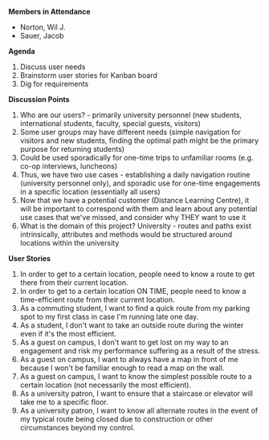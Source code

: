 **Members in Attendance**

- Norton, Wil J.
- Sauer, Jacob

**Agenda**

1. Discuss user needs
2. Brainstorm user stories for Kanban board
3. Dig for requirements

**Discussion Points**

1. Who are our users? - primarily university personnel (new students, international students, faculty, special guests, visitors)
2. Some user groups may have different needs (simple navigation for visitors and new students, finding the optimal path might be the primary purpose for returning students)
3. Could be used sporadically for one-time trips to unfamiliar rooms (e.g. co-op interviews, luncheons)
4. Thus, we have two use cases - establishing a daily navigation routine (university personnel only), and sporadic use for one-time engagements in a specific location (essentially all users)
5. Now that we have a potential customer (Distance Learning Centre), it will be important to correspond with them and learn about any potential use cases that we've missed, and consider why THEY want to use it
6. What is the domain of this project? University - routes and paths exist intrinsically, attributes and methods would be structured around locations within the university

**User Stories**

1. In order to get to a certain location, people need to know a route to get there from their current location.
2. In order to get to a certain location ON TIME, people need to know a time-efficient route from their current location.
3. As a commuting student, I want to find a quick route from my parking spot to my first class in case I'm running late one day.
4. As a student, I don't want to take an outside route during the winter even if it's the most efficient.
5. As a guest on campus, I don't want to get lost on my way to an engagement and risk my performance suffering as a result of the stress.
6. As a guest on campus, I want to always have a map in front of me because I won't be familiar enough to read a map on the wall.
7. As a guest on campus, I want to know the simplest possible route to a certain location (not necessarily the most efficient).
8. As a university patron, I want to ensure that a staircase or elevator will take me to a specific floor.
9. As a university patron, I want to know all alternate routes in the event of my typical route being closed due to construction or other circumstances beyond my control.
